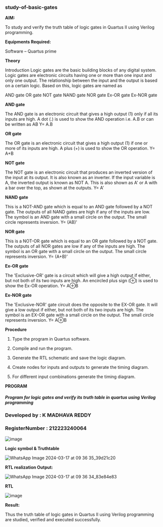 ### study-of-basic-gates

**AIM:** 

To study and verify the truth table of logic gates in Quartus II using Verilog programming.

**Equipments Required:**

Software – Quartus prime 

**Theory**

Introduction Logic gates are the basic building blocks of any digital system. Logic gates are electronic circuits having one or more than one input and only one output. The relationship between the input and the output is based on a certain logic. Based on this, logic gates are named as

AND gate OR gate NOT gate NAND gate NOR gate Ex-OR gate Ex-NOR gate

**AND gate**

The AND gate is an electronic circuit that gives a high output (1) only if all its inputs are high. A dot (.) is used to show the AND operation i.e. A.B or can be written as AB
Y= A.B

**OR gate** 

The OR gate is an electronic circuit that gives a high output (1) if one or more of its inputs are high. A plus (+) is used to show the OR operation.
Y= A+B

**NOT gate**

The NOT gate is an electronic circuit that produces an inverted version of the input at its output. It is also known as an inverter. If the input variable is A, the inverted output is known as NOT A. This is also shown as A' or A with a bar over the top, as shown at the outputs.
Y= A'

**NAND gate**

This is a NOT-AND gate which is equal to an AND gate followed by a NOT gate. The outputs of all NAND gates are high if any of the inputs are low. The symbol is an AND gate with a small circle on the output. The small circle represents inversion.
Y= (AB)’

**NOR gate**

This is a NOT-OR gate which is equal to an OR gate followed by a NOT gate. The outputs of all NOR gates are low if any of the inputs are high. The symbol is an OR gate with a small circle on the output. The small circle represents inversion.
Y= (A+B)’

**Ex-OR gate**

The 'Exclusive-OR' gate is a circuit which will give a high output if either, but not both of its two inputs are high. An encircled plus sign (⊕) is used to show the Ex-OR operation.
Y= A⊕B

**Ex-NOR gate**

The 'Exclusive-NOR' gate circuit does the opposite to the EX-OR gate. It will give a low output if either, but not both of its two inputs are high. The symbol is an EX-OR gate with a small circle on the output. The small circle represents inversion.
Y= A⊕B

**Procedure** 

1.	Type the program in Quartus software.

2.	Compile and run the program.

3.	Generate the RTL schematic and save the logic diagram.

4.	Create nodes for inputs and outputs to generate the timing diagram.

5.	For different input combinations generate the timing diagram.


**PROGRAM**

##### Program for logic gates and verify its truth table in quartus using Verilog programming

### Developed by : K MADHAVA REDDY
### RegisterNumber : 212223240064
 ![image](https://github.com/Madhavareddy09/study-of-basic-gates/assets/145742470/d69564b4-49c1-430e-9a40-9184e93d9e82)

**Logic symbol & Truthtable**

![WhatsApp Image 2024-03-17 at 09 36 35_39d21c20](https://github.com/Madhavareddy09/study-of-basic-gates/assets/145742470/c9e8c5f4-a31e-4df1-8c63-c83eb042aabd)

**RTL realization Output:** 

![WhatsApp Image 2024-03-17 at 09 36 34_83e84e83](https://github.com/Madhavareddy09/study-of-basic-gates/assets/145742470/943eb60e-e9b7-4616-9006-f4857618bde6)

**RTL**

![image](https://github.com/Madhavareddy09/study-of-basic-gates/assets/145742470/5eb0af15-e631-40ec-b422-fdcfbaa9b3a2)

**Result:**

Thus the truth table of logic gates in Quartus II using Verilog programming are studied, verified and executed successfully.


